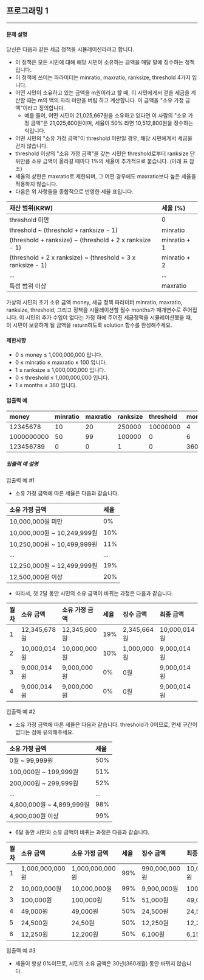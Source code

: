 ## 프로그래밍 1
***
#### 문제 설명
당신은 다음과 같은 세금 정책을 시뮬레이션라려고 합니다.
* 이 정책은 모든 시민에 대해 해당 시민이 소유하는 금액을 매달 말에 징수하는 정책입니다.
* 이 정책에 쓰이는 파라미터는 minratio, maxratio, ranksize, threshold 4가지 입니다.
* 어떤 시민이 소유하고 있는 금액을 m원이라고 할 때, 이 시민에게서 걷을 세금을 계산할 때는 m의 백의 자리 미만을 버림 하고 계산합니다. 이 금액을 "소유 가정 금액"이라고 정의합니다.
  + 예를 들어, 어떤 시민이 21,025,667원을 소유하고 있다면 이 사람의 "소유 가정 금액"은 21,025,600원이며, 세율이 50% 라면 10,512,800원을 징수하는 식입니다.
* 어떤 시민의 "소유 가정 금액"이 threshold 미만일 경우, 해당 시민에게서 세금을 걷지 않습니다.
* threshold 이상의 "소유 가정 금액"을 갖는 시민은 threshold로부터 ranksize 단위만큼 소유 금액이 올라갈 때마다 1%의 세율이 추가적으로 붙습니다. (아래 표 참조)
* 세율의 상한은 maxratio로 제한되며, 그 어떤 경우에도 maxratio보다 높은 세율을 적용하지 않습니다.
* 다음은 위 사항들을 종합적으로 반영한 세율 표입니다.

|재산 범위(KRW)                                              |세율 (%)     |
|:----------------------------------------------------------|:------------|
|threshold 미만                                             |0            |
|threshold ~ (threshold + ranksize - 1)                     |minratio     |
|(threshold + ranksize) ~ (threshold + 2 x ranksize - 1)    |minratio + 1 |
|(threshold + 2 x ranksize) ~ (threshold + 3 x ranksize - 1)|minratio + 2 |
|...                                                        |...          |
|특정 범위 이상                                              |maxratio     |

가상의 시민의 초기 소유 금액 money, 세금 정책 파라미터 minratio, maxratio, ranksize, threshold, 그리고 정책을 시뮬레이션할 월수 months가 매개변수로 주어집니다. 이 시민의 추가 수입이 없다는 가정 하에 주어진 세금정책을 시뮬레이션했을 때, 이 시민이 보유하게 될 금액을 return하도록 solution 함수를 완성해주세요.

#### 제한사항
* 0 $\leq$ money $\leq$ 1,000,000,000 입니다.
* 0 $\leq$ minratio $\leq$ maxratio  $\leq$ 100 입니다.
* 1 $\leq$ ranksize $\leq$ 1,000,000,000 입니다.
* 0 $\leq$ threshold $\leq$ 1,000,000,000 입니다.
* 1 $\leq$ months $\leq$ 360 입니다.

#### 입출력 예
|money     |minratio|maxratio|ranksize|threshold|months|result   |
|:---------|:-------|:-------|:-------|:--------|:-----|:--------|
|12345678  |10      |20      |250000  |10000000 |4     |9000014  |
|1000000000|50      |99      |100000  |0        |6     |6150     |
|123456789 |0       |0       |1       |0        |360   |123456789|

##### 입출력 예 설명

입출력 예 #1
* 소유 가정 금액에 따른 세율은 다음과 같습니다.

|소유 가정 금액             |세율 |
|:-------------------------|:----|
|10,000,000원 미만          |0%  |
|10,000,000원 ~ 10,249,999원|10% |
|10,250,000원 ~ 10,499,999원|11% |
|...                        |...  |
|12,250,000원 ~ 12,499,999원|19% |
|12,500,000원 이상          |20% |

* 따라서, 첫 2달 동안 시민의 소유 금액이 바뀌는 과정은 다음과 같습니다.

|월차|소유 금액    |소유 가정 금액|세율|징수 금액   |최종 금액   |
|:---|:-----------|:------------|:---|:----------|:----------|
|1   |12,345,678원|12,345,600원 |19% |2,345,664원|10,000,014원|
|2   |10,000,014원|10,000,000원 |10% |1,000,000원|9,000,014원 |
|3   |9,000,014원 |9,000,000원  |0%  |0원        |9,000,014원 |
|4   |9,000,014원 |9,000,000원  |0%  |0원        |9,000,014원 |

입출력 예 #2
* 소유 가정 금액에 따른 세율은 다음과 같습니다. threshold가 0이므로, 면세 구간이 없다는 점에 유의해주세요.

|소유 가정 금액             |세율|
|:-------------------------|:---|
|0월 ~ 99,999원            |50% |
|100,000원 ~ 199,999원     |51% |
|200,000원 ~ 299,999원     |52% |
|...                       |... |
|4,800,000원 ~ 4,899,999원 |98% |
|4,900,000원 이상          |99% |

* 6달 동안 시민의 소유 금액이 바뀌는 과정은 다음과 같습니다.

|월차|소유 금액       |소유 가정 금액  |세율|징수 금액     |최종 금액   |
|:---|:--------------|:--------------|:---|:------------|:----------|
|1   |1,000,000,000원|1,000,000,000원|99% |990,000,000원|10,000,000원|
|2   |10,000,000원   |10,000,000원   |99% |9,900,000원  |100,000원   |
|3   |100,000원      |100,000원      |51% |51,000원     |49,000원    |
|4   |49,000원       |49,000원       |50% |24,500원     |24,500원    |
|5   |24,500원       |24,50원        |50% |12,250원     |12,250원    |
|6   |12,250원       |12,200원       |50% |6,100원      |6,1510원    |

입출력 예 #3
* 세율이 항상 0%이므로, 시민의 소유 금액은 30년(360개월) 동안 바뀌지 않습니다.